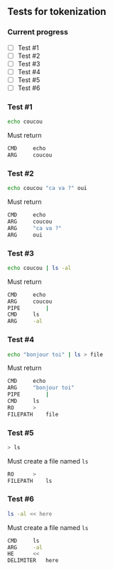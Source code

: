 ## Tests for tokenization

### Current progress

- [ ]	Test #1
- [ ]	Test #2
- [ ]	Test #3
- [ ]	Test #4
- [ ]	Test #5
- [ ]	Test #6

### Test #1
```bash
echo coucou
```
Must return
```bash
CMD		echo
ARG		coucou
```

### Test #2
```bash
echo coucou "ca va ?" oui
```
Must return
```bash
CMD		echo
ARG		coucou
ARG		"ca va ?"
ARG		oui
```

### Test #3
```bash
echo coucou | ls -al
```
Must return
```bash
CMD		echo
ARG		coucou
PIPE		|
CMD		ls
ARG		-al
```

### Test #4
```bash
echo "bonjour toi" | ls > file
```
Must return
```bash
CMD		echo
ARG		"bonjour toi"
PIPE		|
CMD		ls
RO		>
FILEPATH	file
```

### Test #5
```bash
> ls
```
Must create a file named `ls`
```bash
RO		>
FILEPATH	ls
```

### Test #6
```bash
ls -al << here
```
Must create a file named `ls`
```bash
CMD		ls
ARG		-al
HE		<<
DELIMITER	here
```